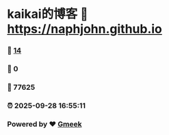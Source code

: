 # kaikai的博客 :link: https://naphjohn.github.io 
### :page_facing_up: [14](https://naphjohn.github.io/tag.html) 
### :speech_balloon: 0 
### :hibiscus: 77625 
### :alarm_clock: 2025-09-28 16:55:11 
### Powered by :heart: [Gmeek](https://github.com/Meekdai/Gmeek)
